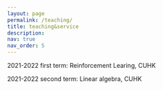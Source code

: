 ```yaml
---
layout: page
permalink: /teaching/
title: teaching&service
description: 
nav: true
nav_order: 5
---
```


2021-2022 first term: Reinforcement Learing, CUHK

2021-2022 second term: Linear algebra, CUHK
